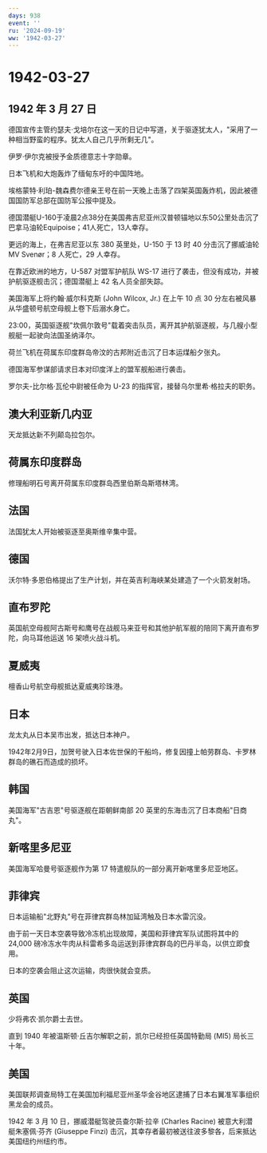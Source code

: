 ```yaml
---
days: 938
event: ''
ru: '2024-09-19'
ww: '1942-03-27'
---
```


# 1942-03-27

## 1942 年 3 月 27 日

德国宣传主管约瑟夫·戈培尔在这一天的日记中写道，关于驱逐犹太人，"采用了一种相当野蛮的程序。犹太人自己几乎所剩无几"。

伊罗·伊尔克被授予金质德意志十字勋章。

日本飞机和大炮轰炸了缅甸东吁的中国阵地。

埃格蒙特·利珀-魏森费尔德亲王号在前一天晚上击落了四架英国轰炸机，因此被德国国防军总部在国防军公报中提及。

德国潜艇U-160于凌晨2点38分在美国弗吉尼亚州汉普顿锚地以东50公里处击沉了巴拿马油轮Equipoise；41人死亡，13人幸存。

更远的海上，在弗吉尼亚以东 380 英里处，U-150 于 13 时 40
分击沉了挪威油轮 MV Svenør；8 人死亡，29 人幸存。

在靠近欧洲的地方，U-587 对盟军护航队 WS-17
进行了袭击，但没有成功，并被护航驱逐舰击沉；德国潜艇上 42
名人员全部失踪。

美国海军上将约翰·威尔科克斯 (John Wilcox, Jr.) 在上午 10 点 30
分左右被风暴从华盛顿号航空母舰上卷下后溺水身亡。

23:00，英国驱逐舰"坎佩尔敦号"载着突击队员，离开其护航驱逐舰，与几艘小型舰艇一起驶向法国圣纳泽尔。

荷兰飞机在荷属东印度群岛帝汶的古邦附近击沉了日本运煤船夕张丸。

德国海军参谋部请求日本对印度洋上的盟军舰船进行袭击。

罗尔夫-比尔格·瓦伦中尉被任命为 U-23
的指挥官，接替乌尔里希·格拉夫的职务。

## 澳大利亚新几内亚

天龙抵达新不列颠岛拉包尔。

## 荷属东印度群岛

修理船明石号离开荷属东印度群岛西里伯斯岛斯塔林湾。

## 法国

法国犹太人开始被驱逐至奥斯维辛集中营。

## 德国

沃尔特·多恩伯格提出了生产计划，并在英吉利海峡某处建造了一个火箭发射场。

## 直布罗陀

英国航空母舰阿古斯号和鹰号在战舰马来亚号和其他护航军舰的陪同下离开直布罗陀，向马耳他运送
16 架喷火战斗机。

## 夏威夷

檀香山号航空母舰抵达夏威夷珍珠港。

## 日本

龙太丸从日本吴市出发，抵达日本神户。

1942年2月9日，加贺号驶入日本佐世保的干船坞，修复因撞上帕劳群岛、卡罗林群岛的礁石而造成的损坏。

## 韩国

美国海军"古吉恩"号驱逐舰在距朝鲜南部 20
英里的东海击沉了日本商船"日商丸"。

## 新喀里多尼亚

美国海军哈曼号驱逐舰作为第 17 特遣舰队的一部分离开新喀里多尼亚地区。

## 菲律宾

日本运输船"北野丸"号在菲律宾群岛林加延湾触及日本水雷沉没。

由于前一天日本空袭导致冷冻机出现故障，美国和菲律宾军队试图将其中的
24,000
磅冷冻水牛肉从科雷希多岛运送到菲律宾群岛的巴丹半岛，以供立即食用。

日本的空袭会阻止这次运输，肉很快就会变质。

## 英国

少将弗农·凯尔爵士去世。

直到 1940 年被温斯顿·丘吉尔解职之前，凯尔已经担任英国特勤局 (MI5)
局长三十年。

## 美国

美国联邦调查局特工在美国加利福尼亚州圣华金谷地区逮捕了日本右翼准军事组织黑龙会的成员。

1942 年 3 月 10 日，挪威潜艇驾驶员查尔斯·拉辛 (Charles Racine)
被意大利潜艇朱塞佩·芬齐 (Giuseppe Finzi)
击沉，其幸存者最初被送往波多黎各，后来抵达美国纽约州纽约市。